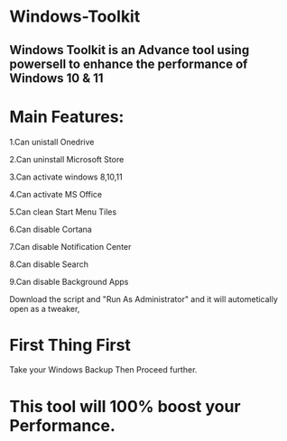 # Windows-Toolkit

## Windows Toolkit is an Advance tool using powersell to enhance the performance of Windows 10 & 11

# Main Features:
1.Can unistall Onedrive

2.Can uninstall Microsoft Store

3.Can activate windows 8,10,11

4.Can activate MS Office

5.Can clean Start Menu Tiles

6.Can disable Cortana

7.Can disable Notification Center

8.Can disable Search

9.Can disable Background Apps


Download the script and "Run As Administrator" and it will autometically open as a tweaker,

# First Thing First

Take your Windows Backup Then Proceed further.

# This tool will 100% boost your Performance.
